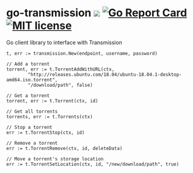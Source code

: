 # go-transmission [![](https://godoc.org/github.com/jordanpotter/go-transmission?status.svg)](https://godoc.org/github.com/jordanpotter/go-transmission) [![Go Report Card](https://goreportcard.com/badge/github.com/jordanpotter/go-transmission)](https://goreportcard.com/report/github.com/jordanpotter/go-transmission) [![MIT license](http://img.shields.io/badge/license-MIT-brightgreen.svg)](http://opensource.org/licenses/MIT)

Go client library to interface with Transmission

```golang
t, err := transmission.New(endpoint, username, password)

// Add a torrent
torrent, err := t.TorrentAddWithURL(ctx,
        "http://releases.ubuntu.com/18.04/ubuntu-18.04.1-desktop-amd64.iso.torrent",
        "/download/path", false)

// Get a torrent
torrent, err := t.Torrent(ctx, id)

// Get all torrents
torrents, err := t.Torrents(ctx)

// Stop a torrent
err := t.TorrentStop(ctx, id)

// Remove a torrent
err := t.TorrentRemove(ctx, id, deleteData)

// Move a torrent's storage location
err := t.TorrentSetLocation(ctx, id, "/new/download/path", true)
```
